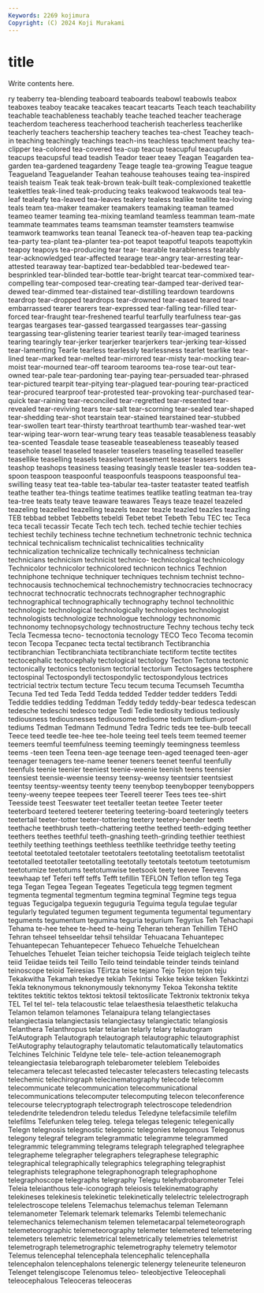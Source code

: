 ```yaml
---
Keywords: 2269 kojimura
Copyright: (C) 2024 Koji Murakami
---
```


# title

Write contents here.



ry teaberry tea-blending teaboard teaboards
teabowl teabowls teabox teaboxes teaboy teacake teacakes teacart teacarts Teach
teach teachability teachable teachableness teachably teache teached teacher teacherage teacherdom
teacheress teacherhood teacherish teacherless teacherlike teacherly teachers teachership teachery teaches
tea-chest Teachey teach-in teaching teachingly teachings teach-ins teachless teachment teachy
tea-clipper tea-colored tea-covered tea-cup teacup teacupful teacupfuls teacups teacupsful tead
teadish Teador teaer teaey Teagan Teagarden tea-garden tea-gardened teagardeny Teage
teagle tea-growing Teague teague Teagueland Teaguelander Teahan teahouse teahouses teaing
tea-inspired teaish teaism Teak teak teak-brown teak-built teak-complexioned teakettle teakettles
teak-lined teak-producing teaks teakwood teakwoods teal tea-leaf tealeafy tea-leaved tea-leaves
tealery tealess tealike teallite tea-loving teals team tea-maker teamaker teamakers
teamaking teaman teamed teameo teamer teaming tea-mixing teamland teamless teamman
team-mate teammate teammates teams teamsman teamster teamsters teamwise teamwork teamworks
tean teanal Teaneck tea-of-heaven teap tea-packing tea-party tea-plant tea-planter tea-pot
teapot teapotful teapots teapottykin teapoy teapoys tea-producing tear tear- tearable
tearableness tearably tear-acknowledged tear-affected tearage tear-angry tear-arresting tear-attested tearaway tear-baptized
tear-bedabbled tear-bedewed tear-besprinkled tear-blinded tear-bottle tear-bright tearcat tear-commixed tear-compelling tear-composed
tear-creating tear-damped tear-derived tear-dewed tear-dimmed tear-distained tear-distilling teardown teardowns teardrop
tear-dropped teardrops tear-drowned tear-eased teared tear-embarrassed tearer tearers tear-expressed tear-falling
tear-filled tear-forced tear-fraught tear-freshened tearful tearfully tearfulness tear-gas teargas teargases
tear-gassed teargassed teargasses tear-gassing teargassing tear-glistening tearier teariest tearily tear-imaged
teariness tearing tearingly tear-jerker tearjerker tearjerkers tear-jerking tear-kissed tear-lamenting Tearle
tearless tearlessly tearlessness tearlet tearlike tear-lined tear-marked tear-melted tear-mirrored tear-misty
tear-mocking tear-moist tear-mourned tear-off tearoom tearooms tea-rose tear-out tear-owned tear-pale
tear-pardoning tear-paying tear-persuaded tear-phrased tear-pictured tearpit tear-pitying tear-plagued tear-pouring tear-practiced
tear-procured tearproof tear-protested tear-provoking tear-purchased tear-quick tear-raining tear-reconciled tear-regretted tear-resented
tear-revealed tear-reviving tears tear-salt tear-scorning tear-sealed tear-shaped tear-shedding tear-shot tearstain
tear-stained tearstained tear-stubbed tear-swollen teart tear-thirsty tearthroat tearthumb tear-washed tear-wet
tear-wiping tear-worn tear-wrung teary teas teasable teasableness teasably tea-scented Teasdale
tease teaseable teaseableness teaseably teased teasehole teasel teaseled teaseler teaselers
teaseling teaselled teaseller teasellike teaselling teasels teaselwort teasement teaser teasers
teases teashop teashops teasiness teasing teasingly teasle teasler tea-sodden tea-spoon
teaspoon teaspoonful teaspoonfuls teaspoons teaspoonsful tea-swilling teasy teat tea-table tea-tabular
tea-taster teataster teated teatfish teathe teather tea-things teatime teatimes teatlike
teatling teatman tea-tray tea-tree teats teaty teave teaware teawares Teays
teaze teazel teazeled teazeling teazelled teazelling teazels teazer teazle teazled
teazles teazling TEB tebbad tebbet Tebbetts tebeldi Tebet tebet Tebeth
Tebu TEC tec Teca teca tecali tecassir Tecate Tech tech
tech. teched techie techier techies techiest techily techiness techne technetium
technetronic technic technica technical technicalism technicalist technicalities technicality technicalization technicalize
technically technicalness technician technicians technicism technicist technico- technicological technicology Technicolor
technicolor technicolored technicon technics Technion techniphone technique techniquer techniques technism
technist techno- technocausis technochemical technochemistry technocracies technocracy technocrat technocratic technocrats
technographer technographic technographical technographically technography technol technolithic technologic technological technologically
technologies technologist technologists technologize technologue technology technonomic technonomy technopsychology technostructure
Techny techous techy teck Tecla Tecmessa tecno- tecnoctonia tecnology TECO
Teco Tecoma tecomin tecon Tecopa Tecpanec tecta tectal tectibranch Tectibranchia
tectibranchian Tectibranchiata tectibranchiate tectiform tectite tectites tectocephalic tectocephaly tectological tectology
Tecton Tectona tectonic tectonically tectonics tectonism tectorial tectorium Tectosages tectosphere
tectospinal Tectospondyli tectospondylic tectospondylous tectrices tectricial tectrix tectum tecture Tecu
tecum tecuma Tecumseh Tecumtha Tecuna Ted ted Teda Tedd Tedda
tedded Tedder tedder tedders Teddi Teddie teddies tedding Teddman Teddy
teddy teddy-bear tedesca tedescan tedesche tedeschi tedesco tedge Tedi Tedie
tediosity tedious tediously tediousness tediousnesses tediousome tedisome tedium tedium-proof tediums
Tedman Tedmann Tedmund Tedra Tedric teds tee tee-bulb teecall Teece
teed teedle tee-hee tee-hole teeing teel teels teem teemed teemer
teemers teemful teemfulness teeming teemingly teemingness teemless teems -teen teen
Teena teen-age teenage teen-aged teenaged teen-ager teenager teenagers tee-name teener
teeners teenet teenful teenfully teenfuls teenie teenier teeniest teenie-weenie teenish
teens teensier teensiest teensie-weensie teensy teensy-weensy teentsier teentsiest teentsy teentsy-weentsy
teenty teeny teenybop teenybopper teenyboppers teeny-weeny teepee teepees teer Teerell
teerer Tees tees tee-shirt Teesside teest Teeswater teet teetaller teetan
teetee Teeter teeter teeterboard teetered teeterer teetering teetering-board teeteringly teeters
teetertail teeter-totter teeter-tottering teetery teetery-bender teeth teethache teethbrush teeth-chattering teethe
teethed teeth-edging teether teethers teethes teethful teeth-gnashing teeth-grinding teethier teethiest
teethily teething teethings teethless teethlike teethridge teethy teeting teetotal teetotaled
teetotaler teetotalers teetotaling teetotalism teetotalist teetotalled teetotaller teetotalling teetotally teetotals
teetotum teetotumism teetotumize teetotums teetotumwise teetsook teety teevee Teevens teewhaap
tef Teferi teff teffs Tefft tefillin TEFLON Teflon teflon teg
Tega tega Tegan Tegea Tegean Tegeates Tegeticula tegg tegmen tegment
tegmenta tegmental tegmentum tegmina tegminal Tegmine tegs tegua teguas Tegucigalpa
teguexin teguguria Teguima tegula tegulae tegular tegularly tegulated tegumen tegument
tegumenta tegumental tegumentary teguments tegumentum tegumina teguria tegurium Tegyrius Teh
Tehachapi Tehama te-hee tehee te-heed te-heing Teheran teheran Tehillim TEHO
Tehran tehseel tehseeldar tehsil tehsildar Tehuacana Tehuantepec Tehuantepecan Tehuantepecer Tehueco
Tehuelche Tehuelchean Tehuelches Tehuelet Teian teicher teichopsia Teide teiglach teiglech
teihte teiid Teiidae teiids teil Teillo Teilo teind teindable teinder
teinds teinland teinoscope teioid Teiresias TEirtza teise tejano Tejo Tejon
tejon teju Tekakwitha Tekamah tekedye tekiah Tekintsi Tekke tekke tekken
Tekkintzi Tekla teknonymous teknonymously teknonymy Tekoa Tekonsha tektite tektites tektitic
tektos tektosi tektosil tektosilicate Tektronix tektronix tekya TEL Tel tel
tel- tela telacoustic telae telaesthesia telaesthetic telakucha Telamon telamon telamones
Telanaipura telang telangiectases telangiectasia telangiectasis telangiectasy telangiectatic telangiosis Telanthera Telanthropus
telar telarian telarly telary telautogram TelAutograph Telautograph telautograph telautographic telautographist
TelAutography telautography telautomatic telautomatically telautomatics Telchines Telchinic Teldyne tele tele-
tele-action teleanemograph teleangiectasia telebarograph telebarometer teleblem Teleboides telecamera telecast telecasted
telecaster telecasters telecasting telecasts telechemic telechirograph telecinematography telecode telecomm telecommunicate
telecommunication telecommunicational telecommunications telecomputer telecomputing telecon teleconference telecourse telecryptograph telectrograph
telectroscope teledendrion teledendrite teledendron teledu teledus Teledyne telefacsimile telefilm telefilms
Telefunken teleg teleg. telega telegas telegenic telegenically Telegn telegnosis telegnostic
telegonic telegonies telegonous Telegonus telegony telegraf telegram telegrammatic telegramme telegrammed
telegrammic telegramming telegrams telegraph telegraphed telegraphee telegrapheme telegrapher telegraphers telegraphese
telegraphic telegraphical telegraphically telegraphics telegraphing telegraphist telegraphists telegraphone telegraphonograph telegraphophone
telegraphoscope telegraphs telegraphy Telegu telehydrobarometer Telei Teleia teleianthous tele-iconograph teleiosis
telekinematography telekineses telekinesis telekinetic telekinetically telelectric telelectrograph telelectroscope telelens Telemachus
telemachus teleman Telemann telemanometer Telemark telemark telemarks Telembi telemechanic telemechanics
telemechanism telemen telemetacarpal telemeteorograph telemeteorographic telemeteorography telemeter telemetered telemetering telemeters
telemetric telemetrical telemetrically telemetries telemetrist telemetrograph telemetrographic telemetrography telemetry telemotor
Telemus telencephal telencephala telencephalic telencephalla telencephalon telencephalons telenergic telenergy teleneurite
teleneuron Telenget telengiscope Telenomus teleo- teleobjective Teleocephali teleocephalous Teleoceras teleoceras
